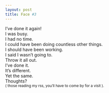 ```yaml
---
layout: post
title: Face #3
---
```

I’ve done it again!  
I was busy.   
I had no time.  
I could have been doing countless other things.  
I should have been working.  
I said I wasn’t going to.  
Throw it all out.  
I’ve done it.  
It’s different.  
Yet the same.  
Thoughts?  
<small>( those reading my rss, you’ll have to come by for a visit ).</small>
